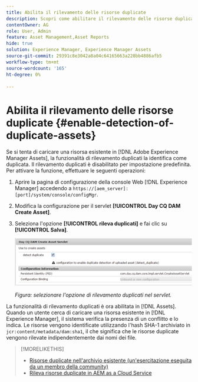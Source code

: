 ```yaml
---
title: Abilita il rilevamento delle risorse duplicate
description: Scopri come abilitare il rilevamento delle risorse duplicate in Experience Manager.
contentOwner: AG
role: User, Admin
feature: Asset Management,Asset Reports
hide: true
solution: Experience Manager, Experience Manager Assets
source-git-commit: 29391c8e3042a8a04c64165663a228bb4886afb5
workflow-type: tm+mt
source-wordcount: '165'
ht-degree: 0%

---
```


# Abilita il rilevamento delle risorse duplicate {#enable-detection-of-duplicate-assets}

Se si tenta di caricare una risorsa esistente in [!DNL Adobe Experience Manager Assets], la funzionalità di rilevamento duplicati la identifica come duplicata. Il rilevamento duplicati è disabilitato per impostazione predefinita. Per attivare la funzione, effettuare le seguenti operazioni:

1. Aprire la pagina di configurazione della console Web [!DNL Experience Manager] accedendo a `https://[aem_server]:[port]/system/console/configMgr`.
1. Modifica la configurazione per il servlet **[!UICONTROL Day CQ DAM Create Asset]**.
1. Seleziona l&#39;opzione **[!UICONTROL rileva duplicati]** e fai clic su **[!UICONTROL Salva]**.

   ![Selezionare l&#39;opzione di rilevamento duplicati nel servlet](assets/chlimage_1-377.png)

   *Figura: selezionare l&#39;opzione di rilevamento duplicati nel servlet.*

La funzionalità di rilevamento duplicati è ora abilitata in [!DNL Assets]. Quando un utente cerca di caricare una risorsa esistente in [!DNL Experience Manager], il sistema verifica la presenza di un conflitto e lo indica. Le risorse vengono identificate utilizzando l&#39;hash SHA-1 archiviato in `jcr:content/metadata/dam:sha1`, il che significa che le risorse duplicate vengono rilevate indipendentemente dai nomi dei file.

>[!MORELIKETHIS]
>
>* [Risorse duplicate nell&#39;archivio esistente (un&#39;esercitazione eseguita da un membro della community)](https://experience-aem.blogspot.com/2019/06/aem-65-find-duplicate-assets-binaries-in-existing-repository.html)
>* [Rileva risorse duplicate in AEM as a Cloud Service](https://experienceleague.adobe.com/docs/experience-manager-cloud-service/content/assets/admin/detect-duplicate-assets.html)
